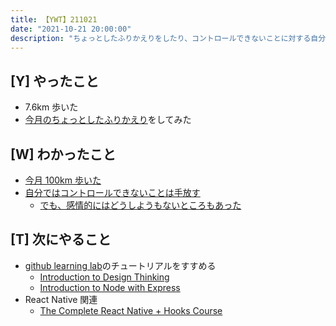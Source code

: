 ```yaml
---
title: 【YWT】211021
date: "2021-10-21 20:00:00"
description: "ちょっとしたふりかえりをしたり、コントロールできないことに対する自分なりの考えを書いたりした"
---
```


## [Y] やったこと

- 7.6km 歩いた
- [今月のちょっとしたふりかえり](https://twitter.com/camomile_cafe/status/1451013231112163329?s=20)をしてみた

## [W] わかったこと

- [今月 100km 歩いた](https://twitter.com/camomile_cafe/status/1450951841877880835?s=20)
- [自分ではコントロールできないことは手放す](https://twitter.com/camomile_cafe/status/1451122113654386693?s=20)
  - [でも、感情的にはどうしようもないところもあった](https://twitter.com/camomile_cafe/status/1451121910490664961?s=20)

## [T] 次にやること

- [github learning lab](https://lab.github.com/githubtraining)のチュートリアルをすすめる
  - [Introduction to Design Thinking](https://lab.github.com/githubtraining/introduction-to-design-thinking)
  - [Introduction to Node with Express](https://lab.github.com/everydeveloper/introduction-to-node-with-express)
- React Native 関連
  - [The Complete React Native + Hooks Course](https://www.udemy.com/course/the-complete-react-native-and-redux-course/)

<!-- https://twitter.com/camomile_cafe/status/1455775932086566926?s=20 -->
